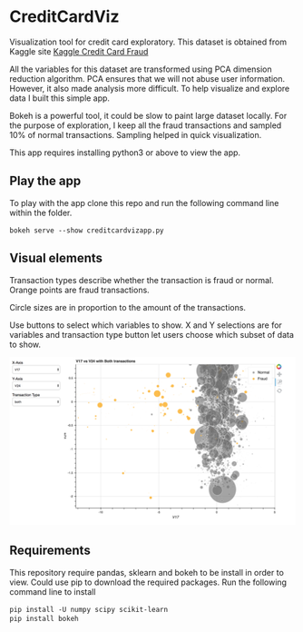 # CreditCardViz
Visualization tool for credit card exploratory. This dataset is obtained from Kaggle site
[Kaggle Credit Card Fraud](https://www.kaggle.com/mlg-ulb/creditcardfraud)

All the variables for this dataset are transformed using PCA dimension reduction algorithm. PCA ensures that we will not abuse user information. However, it also made analysis more difficult. To help visualize and explore data I built this simple app.

Bokeh is a powerful tool, it could be slow to paint large dataset locally. For the purpose of exploration, I keep all the fraud transactions and sampled 10% of normal transactions. Sampling helped in quick visualization.

This app requires installing python3 or above to view the app.

## Play the app
To play with the app clone this repo and run the following command line within the folder.
```
bokeh serve --show creditcardvizapp.py
```

## Visual elements
Transaction types describe whether the transaction is fraud or normal. Orange points are fraud transactions.

Circle sizes are in proportion to the amount of the transactions.

Use buttons to select which variables to show. X and Y selections are for variables and transaction type button let users choose which subset of data to show.

![alt text](https://github.com/sophiarora/CreditCardViz/blob/master/vizboard_demo.png)



## Requirements

This repository require pandas, sklearn and bokeh to be install in order to view. Could use pip to download the required packages. Run the following command line to install
```
pip install -U numpy scipy scikit-learn
pip install bokeh
```
